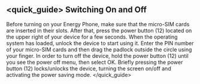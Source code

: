 ## <quick_guide> Switching On and Off
Before turning on your Energy Phone, make sure that the micro-SIM cards are inserted in their slots. After that, press the power button (12) located on the upper right of your device for a few seconds. When the operating system has loaded, unlock the device to start using it. Enter the PIN number of your micro-SIM cards and then drag the padlock outside the circle using your finger.
In order to turn off the device, hold the power button (12) until you see the power off menu, then select OK.
Briefly pressing the power button (12) locks/unlocks the device, turning the screen on/off and activating the power saving mode.
</quick_guide>

